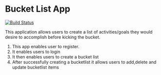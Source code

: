 # Bucket List App
[![Build Status](https://travis-ci.org/nelmandela/Bucket_List_App.svg?branch=master)](https://travis-ci.org/nelmandela/Bucket_List_App)

This application allows users to create a list of activities/goals they would desire to accomplish before kicking the bucket.
1. This app enables user to register.
2. It enables users to login
3. It then enables users to create a bucket list
4. After successfully creating a bucketlist it allows users to add,delete and update bucketlist items 
